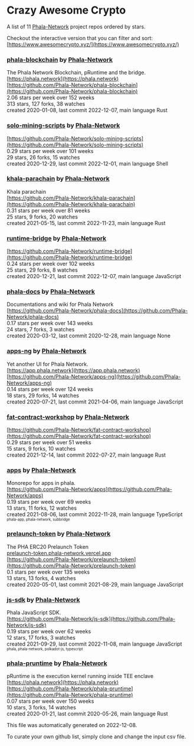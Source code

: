 # Crazy Awesome Crypto
A list of 11 [Phala-Network](https://github.com/Phala-Network) project repos ordered by stars.  

Checkout the interactive version that you can filter and sort: 
[https://www.awesomecrypto.xyz/](https://www.awesomecrypto.xyz/)  


### [phala-blockchain](https://github.com/Phala-Network/phala-blockchain) by [Phala-Network](https://github.com/Phala-Network)  
The Phala Network Blockchain, pRuntime and the bridge.  
[https://phala.network](https://phala.network)  
[https://github.com/Phala-Network/phala-blockchain](https://github.com/Phala-Network/phala-blockchain)  
2.06 stars per week over 152 weeks  
313 stars, 127 forks, 38 watches  
created 2020-01-08, last commit 2022-12-07, main language Rust  


### [solo-mining-scripts](https://github.com/Phala-Network/solo-mining-scripts) by [Phala-Network](https://github.com/Phala-Network)  
  
[https://github.com/Phala-Network/solo-mining-scripts](https://github.com/Phala-Network/solo-mining-scripts)  
0.29 stars per week over 101 weeks  
29 stars, 26 forks, 15 watches  
created 2020-12-29, last commit 2022-12-01, main language Shell  


### [khala-parachain](https://github.com/Phala-Network/khala-parachain) by [Phala-Network](https://github.com/Phala-Network)  
Khala parachain  
[https://github.com/Phala-Network/khala-parachain](https://github.com/Phala-Network/khala-parachain)  
0.31 stars per week over 81 weeks  
25 stars, 9 forks, 20 watches  
created 2021-05-15, last commit 2022-11-23, main language Rust  


### [runtime-bridge](https://github.com/Phala-Network/runtime-bridge) by [Phala-Network](https://github.com/Phala-Network)  
  
[https://github.com/Phala-Network/runtime-bridge](https://github.com/Phala-Network/runtime-bridge)  
0.24 stars per week over 102 weeks  
25 stars, 29 forks, 8 watches  
created 2020-12-21, last commit 2022-12-07, main language JavaScript  


### [phala-docs](https://github.com/Phala-Network/phala-docs) by [Phala-Network](https://github.com/Phala-Network)  
Documentations and wiki for Phala Network  
[https://github.com/Phala-Network/phala-docs](https://github.com/Phala-Network/phala-docs)  
0.17 stars per week over 143 weeks  
24 stars, 7 forks, 3 watches  
created 2020-03-12, last commit 2020-12-28, main language None  


### [apps-ng](https://github.com/Phala-Network/apps-ng) by [Phala-Network](https://github.com/Phala-Network)  
Yet another UI for Phala Network.  
[https://app.phala.network](https://app.phala.network)  
[https://github.com/Phala-Network/apps-ng](https://github.com/Phala-Network/apps-ng)  
0.14 stars per week over 124 weeks  
18 stars, 29 forks, 14 watches  
created 2020-07-21, last commit 2021-04-06, main language JavaScript  


### [fat-contract-workshop](https://github.com/Phala-Network/fat-contract-workshop) by [Phala-Network](https://github.com/Phala-Network)  
  
[https://github.com/Phala-Network/fat-contract-workshop](https://github.com/Phala-Network/fat-contract-workshop)  
0.29 stars per week over 51 weeks  
15 stars, 9 forks, 10 watches  
created 2021-12-14, last commit 2022-07-27, main language Rust  


### [apps](https://github.com/Phala-Network/apps) by [Phala-Network](https://github.com/Phala-Network)  
Monorepo for apps in phala.  
[https://github.com/Phala-Network/apps](https://github.com/Phala-Network/apps)  
0.19 stars per week over 69 weeks  
13 stars, 11 forks, 12 watches  
created 2021-08-06, last commit 2022-11-28, main language TypeScript  
<sub><sup>phala-app, phala-network, subbridge</sup></sub>


### [prelaunch-token](https://github.com/Phala-Network/prelaunch-token) by [Phala-Network](https://github.com/Phala-Network)  
The PHA ERC20 Prelaunch Token  
[prelaunch-token.phala-network.vercel.app](prelaunch-token.phala-network.vercel.app)  
[https://github.com/Phala-Network/prelaunch-token](https://github.com/Phala-Network/prelaunch-token)  
0.1 stars per week over 135 weeks  
13 stars, 13 forks, 4 watches  
created 2020-05-01, last commit 2021-08-29, main language JavaScript  


### [js-sdk](https://github.com/Phala-Network/js-sdk) by [Phala-Network](https://github.com/Phala-Network)  
Phala JavaScript SDK.  
[https://github.com/Phala-Network/js-sdk](https://github.com/Phala-Network/js-sdk)  
0.19 stars per week over 62 weeks  
12 stars, 17 forks, 3 watches  
created 2021-09-29, last commit 2022-11-08, main language JavaScript  
<sub><sup>phala, phala-network, polkadot-js, typescript</sup></sub>


### [phala-pruntime](https://github.com/Phala-Network/phala-pruntime) by [Phala-Network](https://github.com/Phala-Network)  
pRuntime is the execution kernel running inside TEE enclave  
[https://phala.network](https://phala.network)  
[https://github.com/Phala-Network/phala-pruntime](https://github.com/Phala-Network/phala-pruntime)  
0.07 stars per week over 150 weeks  
10 stars, 3 forks, 14 watches  
created 2020-01-21, last commit 2020-05-26, main language Rust  


This file was automatically generated on 2022-12-08.  

To curate your own github list, simply clone and change the input csv file.  